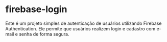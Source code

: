 # firebase-login
Este é um projeto simples de autenticação de usuários utilizando Firebase Authentication. Ele permite que usuários realizem login e cadastro com e-mail e senha de forma segura.
